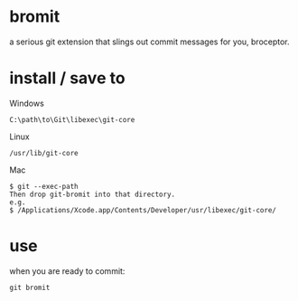 bromit
======

a serious git extension that slings out commit messages for you, broceptor.

install / save to
======

Windows

    C:\path\to\Git\libexec\git-core

Linux

    /usr/lib/git-core

Mac

    $ git --exec-path
    Then drop git-bromit into that directory.
    e.g.
    $ /Applications/Xcode.app/Contents/Developer/usr/libexec/git-core/

use
======
when you are ready to commit:

    git bromit
